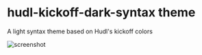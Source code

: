 # hudl-kickoff-dark-syntax theme

A light syntax theme based on Hudl's kickoff colors

![screenshot](http://i.imgur.com/NWPpJ5g.png)
